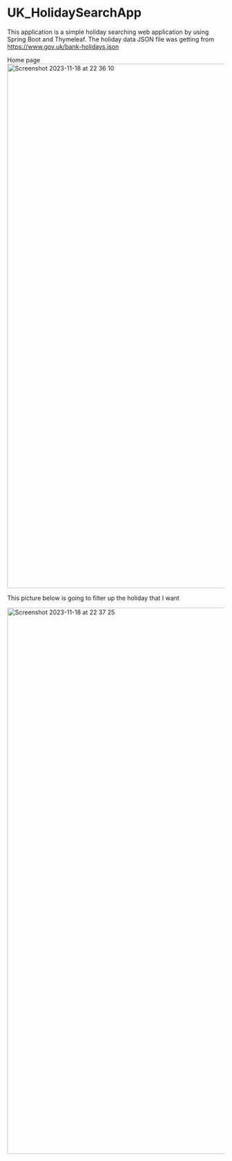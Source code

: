 # UK_HolidaySearchApp

This application is a simple holiday searching web application by using Spring Boot and Thymeleaf.
The holiday data JSON file was getting from https://www.gov.uk/bank-holidays.json

Home page 
<img width="1213" alt="Screenshot 2023-11-18 at 22 36 10" src="https://github.com/JasperHo1228/UK_HolidaySearchApp/assets/49902173/b18025c8-a656-4fb5-9474-1efe62a9e19a">

This picture below is going to filter up the holiday that I want

<img width="1263" alt="Screenshot 2023-11-18 at 22 37 25" src="https://github.com/JasperHo1228/UK_HolidaySearchApp/assets/49902173/8da3e129-761d-48a1-bf2e-807112ea1a19">
